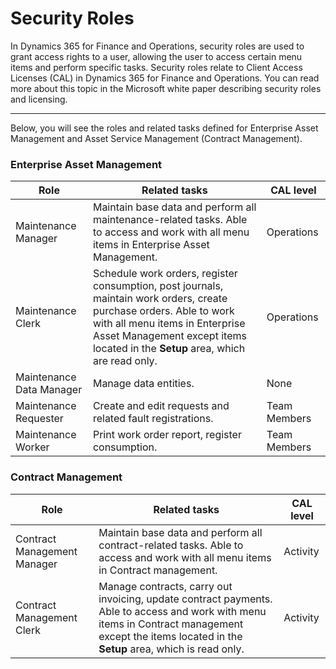 # Security Roles


In Dynamics 365 for Finance and Operations, security roles are used to grant access rights to a user, allowing the user to access certain menu items and perform specific tasks. Security roles relate to Client Access Licenses (CAL) in Dynamics 365 for Finance and Operations. You can read more about this topic in the Microsoft white paper describing security roles and licensing.


---

Below, you will see the roles and related tasks defined for Enterprise Asset Management and Asset Service Management (Contract Management).


### Enterprise Asset Management

| Role | Related tasks | CAL level |
|--------|--------|--------|
|Maintenance Manager  |Maintain base data and perform all maintenance-related tasks. Able to access and work with all menu items in Enterprise Asset Management. |Operations |
|Maintenance Clerk    |Schedule work orders, register consumption, post journals, maintain work orders, create purchase orders. Able to work with all menu items in Enterprise Asset Management except items located in the **Setup** area, which are read only. |Operations |
|Maintenance Data Manager   |Manage data entities. |None |
|Maintenance Requester   |Create and edit requests and related fault registrations. |Team Members |
|Maintenance Worker   |Print work order report, register consumption. |Team Members |



### Contract Management

| Role | Related tasks | CAL level |
|--------|--------|--------|
|Contract Management Manager |Maintain base data and perform all contract-related tasks. Able to access and work with all menu items in Contract management.  |Activity |
|Contract Management Clerk   |Manage contracts, carry out invoicing, update contract payments. Able to access and work with menu items in Contract management except the items located in the **Setup** area, which is read only.  |Activity |

